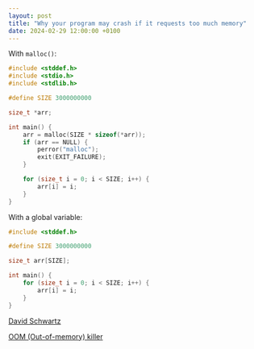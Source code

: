 ```yaml
---
layout: post
title: "Why your program may crash if it requests too much memory"
date: 2024-02-29 12:00:00 +0100
---
```


With `malloc()`:

```c
#include <stddef.h>
#include <stdio.h>
#include <stdlib.h>

#define SIZE 3000000000

size_t *arr;

int main() {
	arr = malloc(SIZE * sizeof(*arr));
	if (arr == NULL) {
		perror("malloc");
		exit(EXIT_FAILURE);
	}

	for (size_t i = 0; i < SIZE; i++) {
		arr[i] = i;
	}
}
```

With a global variable:

```c
#include <stddef.h>

#define SIZE 3000000000

size_t arr[SIZE];

int main() {
	for (size_t i = 0; i < SIZE; i++) {
		arr[i] = i;
	}
}
```

[David Schwartz](https://serverfault.com/a/420793/1055398)

[OOM (Out-of-memory) killer](https://linux-mm.org/OOM_Killer)
